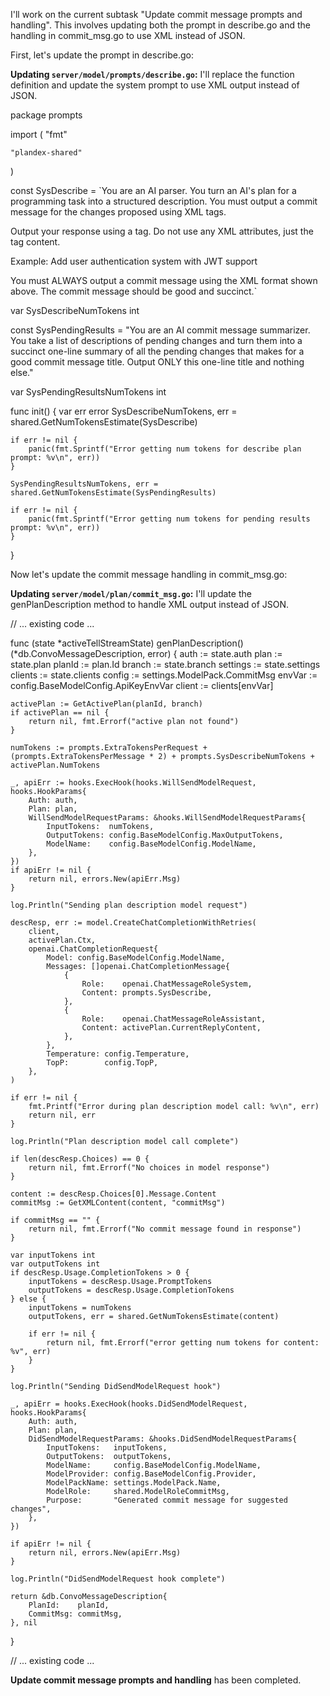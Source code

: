 I'll work on the current subtask "Update commit message prompts and handling". This involves updating both the prompt in describe.go and the handling in commit_msg.go to use XML instead of JSON.

First, let's update the prompt in describe.go:

**Updating `server/model/prompts/describe.go`:** I'll replace the function definition and update the system prompt to use XML output instead of JSON.

<PlandexBlock lang="go" path="server/model/prompts/describe.go">
package prompts

import (
	"fmt"

	"plandex-shared"
)

const SysDescribe = `You are an AI parser. You turn an AI's plan for a programming task into a structured description. You must output a commit message for the changes proposed using XML tags.

Output your response using a <commitMsg> tag. Do not use any XML attributes, just the tag content.

Example:
<commitMsg>Add user authentication system with JWT support</commitMsg>

You must ALWAYS output a commit message using the XML format shown above. The commit message should be good and succinct.`

var SysDescribeNumTokens int

const SysPendingResults = "You are an AI commit message summarizer. You take a list of descriptions of pending changes and turn them into a succinct one-line summary of all the pending changes that makes for a good commit message title. Output ONLY this one-line title and nothing else."

var SysPendingResultsNumTokens int

func init() {
	var err error
	SysDescribeNumTokens, err = shared.GetNumTokensEstimate(SysDescribe)

	if err != nil {
		panic(fmt.Sprintf("Error getting num tokens for describe plan prompt: %v\n", err))
	}

	SysPendingResultsNumTokens, err = shared.GetNumTokensEstimate(SysPendingResults)

	if err != nil {
		panic(fmt.Sprintf("Error getting num tokens for pending results prompt: %v\n", err))
	}
}
</PlandexBlock>

Now let's update the commit message handling in commit_msg.go:

**Updating `server/model/plan/commit_msg.go`:** I'll update the genPlanDescription method to handle XML output instead of JSON.

<PlandexBlock lang="go" path="server/model/plan/commit_msg.go">
// ... existing code ...

func (state *activeTellStreamState) genPlanDescription() (*db.ConvoMessageDescription, error) {
	auth := state.auth
	plan := state.plan
	planId := plan.Id
	branch := state.branch
	settings := state.settings
	clients := state.clients
	config := settings.ModelPack.CommitMsg
	envVar := config.BaseModelConfig.ApiKeyEnvVar
	client := clients[envVar]

	activePlan := GetActivePlan(planId, branch)
	if activePlan == nil {
		return nil, fmt.Errorf("active plan not found")
	}

	numTokens := prompts.ExtraTokensPerRequest + (prompts.ExtraTokensPerMessage * 2) + prompts.SysDescribeNumTokens + activePlan.NumTokens

	_, apiErr := hooks.ExecHook(hooks.WillSendModelRequest, hooks.HookParams{
		Auth: auth,
		Plan: plan,
		WillSendModelRequestParams: &hooks.WillSendModelRequestParams{
			InputTokens:  numTokens,
			OutputTokens: config.BaseModelConfig.MaxOutputTokens,
			ModelName:    config.BaseModelConfig.ModelName,
		},
	})
	if apiErr != nil {
		return nil, errors.New(apiErr.Msg)
	}

	log.Println("Sending plan description model request")

	descResp, err := model.CreateChatCompletionWithRetries(
		client,
		activePlan.Ctx,
		openai.ChatCompletionRequest{
			Model: config.BaseModelConfig.ModelName,
			Messages: []openai.ChatCompletionMessage{
				{
					Role:    openai.ChatMessageRoleSystem,
					Content: prompts.SysDescribe,
				},
				{
					Role:    openai.ChatMessageRoleAssistant,
					Content: activePlan.CurrentReplyContent,
				},
			},
			Temperature: config.Temperature,
			TopP:        config.TopP,
		},
	)

	if err != nil {
		fmt.Printf("Error during plan description model call: %v\n", err)
		return nil, err
	}

	log.Println("Plan description model call complete")

	if len(descResp.Choices) == 0 {
		return nil, fmt.Errorf("No choices in model response")
	}

	content := descResp.Choices[0].Message.Content
	commitMsg := GetXMLContent(content, "commitMsg")

	if commitMsg == "" {
		return nil, fmt.Errorf("No commit message found in response")
	}

	var inputTokens int
	var outputTokens int
	if descResp.Usage.CompletionTokens > 0 {
		inputTokens = descResp.Usage.PromptTokens
		outputTokens = descResp.Usage.CompletionTokens
	} else {
		inputTokens = numTokens
		outputTokens, err = shared.GetNumTokensEstimate(content)

		if err != nil {
			return nil, fmt.Errorf("error getting num tokens for content: %v", err)
		}
	}

	log.Println("Sending DidSendModelRequest hook")

	_, apiErr = hooks.ExecHook(hooks.DidSendModelRequest, hooks.HookParams{
		Auth: auth,
		Plan: plan,
		DidSendModelRequestParams: &hooks.DidSendModelRequestParams{
			InputTokens:   inputTokens,
			OutputTokens:  outputTokens,
			ModelName:     config.BaseModelConfig.ModelName,
			ModelProvider: config.BaseModelConfig.Provider,
			ModelPackName: settings.ModelPack.Name,
			ModelRole:     shared.ModelRoleCommitMsg,
			Purpose:       "Generated commit message for suggested changes",
		},
	})

	if apiErr != nil {
		return nil, errors.New(apiErr.Msg)
	}

	log.Println("DidSendModelRequest hook complete")

	return &db.ConvoMessageDescription{
		PlanId:    planId,
		CommitMsg: commitMsg,
	}, nil
}

// ... existing code ...
</PlandexBlock>

**Update commit message prompts and handling** has been completed.